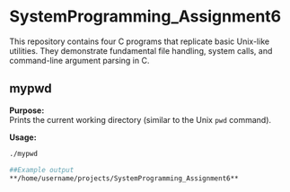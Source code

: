 # SystemProgramming_Assignment6

This repository contains four C programs that replicate basic Unix-like utilities. They demonstrate fundamental file handling, system calls, and command-line argument parsing in C.

## mypwd

**Purpose:**  
Prints the current working directory (similar to the Unix `pwd` command).

**Usage:**
```bash
./mypwd

##Example output
**/home/username/projects/SystemProgramming_Assignment6**
